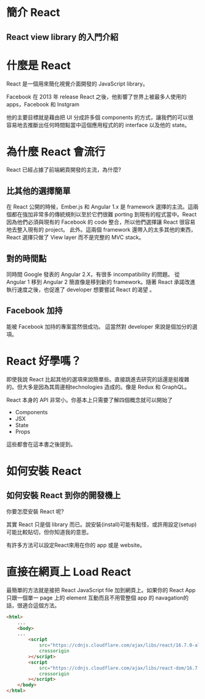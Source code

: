 # 簡介 React

## React view library 的入門介紹

# 什麼是 React

React 是一個用來簡化視覺介面開發的 JavaScript library。

Facebook 在 2013 年 release React 之後，他影響了世界上被最多人使用的 apps，Facebook 和 Instgram

他的主要目標就是藉由把 UI 分成許多個 components 的方式，讓我們的可以很容易地去推斷出任何時間點當中這個應用程式的的 interface 以及他的 state。

# 為什麼 React 會流行

React 已經占據了前端網頁開發的主流，為什麼?

## 比其他的選擇簡單

在 React 公開的時候，Ember.js 和 Angular 1.x 是 framework 選擇的主流。這兩個都在強加非常多的傳統規則以至於它們很難 porting 到現有的程式當中。React 因為他們必須與現有的 Facebook 的 code 整合，所以他們選擇讓 React 很容易地去整入現有的 project。 此外。這兩個 framework 還帶入的太多其他的東西，React 選擇只做了 View layer 而不是完整的 MVC stack。

## 對的時間點

同時間 Google 發表的 Angular 2.X，有很多 incompatibility 的問題。 從 Angular 1 移到 Angular 2 簡直像是移到新的 framework。隨著 React 承諾改進執行速度之後，也促進了 developer 想要嘗試 React 的渴望
。

## Facebook 加持

能被 Facebook 加持的專案當然很成功。 這當然對 developer 來說是個加分的選項。

# React 好學嗎？

即使我說 React 比起其他的選項來說簡單些。直接跳進去研究的話還是挺複雜的。但大多是因為其周邊相technologies 造成的。像是 Redux 和 GraphQL。

React 本身的 API 非常小。你基本上只需要了解四個概念就可以開始了

* Components
* JSX
* State
* Props

這些都會在這本書之後提到。

# 如何安裝 React
## 如何安裝 React 到你的開發機上

你要怎麼安裝 React 呢?

其實 React 只是個 library 而已。說安裝(install)可能有點怪，或許用設定(setup)可能比較貼切，但你知道我的意思。

有許多方法可以設定React來用在你的 app 或是 website。

# 直接在網頁上 Load React

最簡單的方法就是接把 React JavaScript file 加到網頁上。如果你的 React App 只跟一個單一 page 上的 element 互動而且不用管整個 app 的 navagation的話，很適合這個方法。

```html
<html>
    ...
    <body>
    ...
        <script
            src="https://cdnjs.cloudflare.com/ajax/libs/react/16.7.0-alpha.2/umd/react.development.js"
            crossorigin
        ></script>
        <script
            src="https://cdnjs.cloudflare.com/ajax/libs/react-dom/16.7.0-alpha2/umd/react-dom.production.min.js"
            crossorigin
        ></script>
    </body>
</html>
```